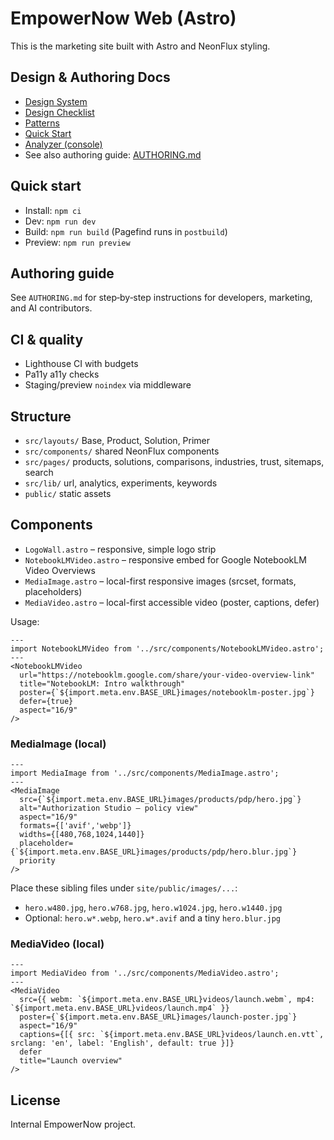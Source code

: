 # EmpowerNow Web (Astro)

This is the marketing site built with Astro and NeonFlux styling.

## Design & Authoring Docs
- [Design System](./DESIGN_SYSTEM.md)
- [Design Checklist](./DESIGN_SYSTEM_CHECKLIST.md)
- [Patterns](./PATTERNS.md)
- [Quick Start](./QUICK_START.md)
- [Analyzer (console)](./design-system-analyzer.js)
- See also authoring guide: [AUTHORING.md](./AUTHORING.md)

## Quick start
- Install: `npm ci`
- Dev: `npm run dev`
- Build: `npm run build` (Pagefind runs in `postbuild`)
- Preview: `npm run preview`

## Authoring guide
See `AUTHORING.md` for step‑by‑step instructions for developers, marketing, and AI contributors.

## CI & quality
- Lighthouse CI with budgets
- Pa11y a11y checks
- Staging/preview `noindex` via middleware

## Structure
- `src/layouts/` Base, Product, Solution, Primer
- `src/components/` shared NeonFlux components
- `src/pages/` products, solutions, comparisons, industries, trust, sitemaps, search
- `src/lib/` url, analytics, experiments, keywords
- `public/` static assets

## Components
- `LogoWall.astro` – responsive, simple logo strip
- `NotebookLMVideo.astro` – responsive embed for Google NotebookLM Video Overviews
- `MediaImage.astro` – local-first responsive images (srcset, formats, placeholders)
- `MediaVideo.astro` – local-first accessible video (poster, captions, defer)

Usage:
```astro
---
import NotebookLMVideo from '../src/components/NotebookLMVideo.astro';
---
<NotebookLMVideo
  url="https://notebooklm.google.com/share/your-video-overview-link"
  title="NotebookLM: Intro walkthrough"
  poster={`${import.meta.env.BASE_URL}images/notebooklm-poster.jpg`}
  defer={true}
  aspect="16/9"
/>
```

### MediaImage (local)
```astro
---
import MediaImage from '../src/components/MediaImage.astro';
---
<MediaImage
  src={`${import.meta.env.BASE_URL}images/products/pdp/hero.jpg`}
  alt="Authorization Studio – policy view"
  aspect="16/9"
  formats={['avif','webp']}
  widths={[480,768,1024,1440]}
  placeholder={`${import.meta.env.BASE_URL}images/products/pdp/hero.blur.jpg`}
  priority
/>
```

Place these sibling files under `site/public/images/...`:
- `hero.w480.jpg`, `hero.w768.jpg`, `hero.w1024.jpg`, `hero.w1440.jpg`
- Optional: `hero.w*.webp`, `hero.w*.avif` and a tiny `hero.blur.jpg`

### MediaVideo (local)
```astro
---
import MediaVideo from '../src/components/MediaVideo.astro';
---
<MediaVideo
  src={{ webm: `${import.meta.env.BASE_URL}videos/launch.webm`, mp4: `${import.meta.env.BASE_URL}videos/launch.mp4` }}
  poster={`${import.meta.env.BASE_URL}images/launch-poster.jpg`}
  aspect="16/9"
  captions={[{ src: `${import.meta.env.BASE_URL}videos/launch.en.vtt`, srclang: 'en', label: 'English', default: true }]}
  defer
  title="Launch overview"
/>
```

## License
Internal EmpowerNow project.
